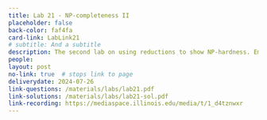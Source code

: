 ```yaml
---
title: Lab 21 - NP-completeness II
placeholder: false
back-color: faf4fa
card-link: LabLink21
# subtitle: And a subtitle
description: The second lab on using reductions to show NP-hardness. Emphasis will be placed on gadget-based reductions.  
people:
layout: post
no-link: true  # stops link to page 
deliverydate: 2024-07-26
link-questions: /materials/labs/lab21.pdf
link-solutions: /materials/labs/lab21-sol.pdf
link-recording: https://mediaspace.illinois.edu/media/t/1_d4tznwxr 
---
```










